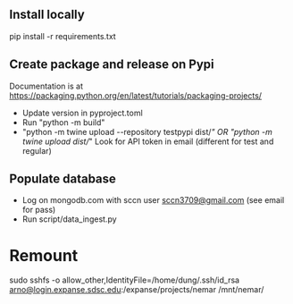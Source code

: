 ## Install locally

pip install -r requirements.txt

## Create package and release on Pypi
Documentation is at https://packaging.python.org/en/latest/tutorials/packaging-projects/
- Update version in pyproject.toml
- Run "python -m build"
- "python -m twine upload --repository testpypi dist/*" OR "python -m twine upload dist/*"
Look for API token in email (different for test and regular)

## Populate database
- Log on mongodb.com with sccn user sccn3709@gmail.com (see email for pass)
- Run script/data_ingest.py

# Remount
sudo sshfs -o allow_other,IdentityFile=/home/dung/.ssh/id_rsa arno@login.expanse.sdsc.edu:/expanse/projects/nemar /mnt/nemar/